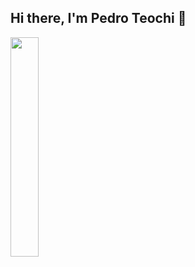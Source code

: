 ## Hi there, I'm Pedro Teochi 👋

<img style="float: left;" width="30%" src="https://github-readme-stats.vercel.app/api/top-langs/?username=pedroteochi&layout=compact&theme=radical">

<!--
**pedroteochi/pedroteochi** is a ✨ _special_ ✨ repository because its `README.md` (this file) appears on your GitHub profile.

Here are some ideas to get you started:

- 🔭 I’m currently working on ...
- 🌱 I’m currently learning ...
- 👯 I’m looking to collaborate on ...
- 🤔 I’m looking for help with ...
- 💬 Ask me about ...
- 📫 How to reach me: ...
- 😄 Pronouns: ...
- ⚡ Fun fact: ...
-->
